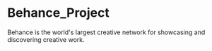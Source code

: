 # Behance_Project
Behance is the world's largest creative network for showcasing and discovering creative work.
